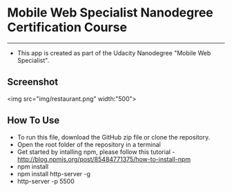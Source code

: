 # Mobile Web Specialist Nanodegree Certification Course
---
* This app is created as part of the Udacity Nanodegree "Mobile Web Specialist".

## Screenshot

<img src="img/restaurant.png" width:"500">

## How To Use 

* To run this file, download the GitHub zip file or clone the repository.
* Open the root folder of the repository in a terminal
* Get started by intalling npm, please follow this tutorial - http://blog.npmjs.org/post/85484771375/how-to-install-npm
* npm install
* npm install http-server -g
* http-server -p 5500




